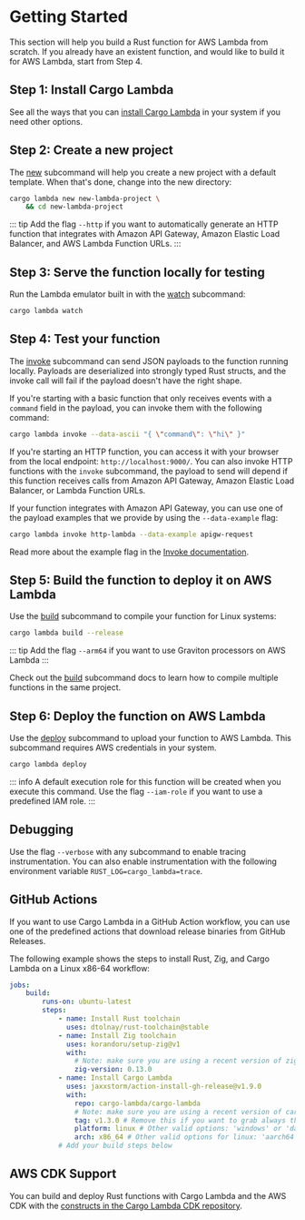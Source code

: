 <script setup>
import SystemMessage from '../components/SystemMessage.vue'
</script>

# Getting Started

This section will help you build a Rust function for AWS Lambda from scratch. If you already have an existent function, and would like to build it for AWS Lambda, start from Step 4.

## Step 1: Install Cargo Lambda

<ClientOnly>
<SystemMessage>
<template v-slot:win>
You can use <a href="https://learn.microsoft.com/en-us/windows/package-manager/">WinGet</a> to install Cargo Lambda on Windows. Run the following command:

```sh
winget install CargoLambda.CargoLambda
```
</template>
<template v-slot:mac>
You can use <a href="https://brew.sh/">Homebrew</a> to install Cargo Lambda on macOS and Linux. Run the following command on your terminal install it:

```sh
brew install cargo-lambda/tap/cargo-lambda
```
</template>
<template v-slot:linux>
You can use <a href="https://curl.se/">Curl</a> to install Cargo Lambda on Linux:

```sh
curl -fsSL https://cargo-lambda.info/install.sh | sh
```
</template>
</SystemMessage>
</ClientOnly>

See all the ways that you can [install Cargo Lambda](/guide/installation) in your system if you need other options.

## Step 2: Create a new project

The [new](/commands/new) subcommand will help you create a new project with a default template. When that's done, change into the new directory:

```sh
cargo lambda new new-lambda-project \
    && cd new-lambda-project
```

::: tip
Add the flag `--http` if you want to automatically generate an HTTP function that integrates with Amazon API Gateway, Amazon Elastic Load Balancer, and AWS Lambda Function URLs.
:::

## Step 3: Serve the function locally for testing

Run the Lambda emulator built in with the [watch](/commands/watch) subcommand:

```sh
cargo lambda watch
```

## Step 4: Test your function

The [invoke](/commands/invoke) subcommand can send JSON payloads to the function running locally. Payloads are deserialized into strongly typed Rust structs, and the invoke call will fail if the payload doesn't have the right shape.

If you're starting with a basic function that only receives events with a `command` field in the payload, you can invoke them with the following command:

```sh
cargo lambda invoke --data-ascii "{ \"command\": \"hi\" }"
```

If you're starting an HTTP function, you can access it with your browser from the local endpoint: `http://localhost:9000/`. You can also invoke HTTP functions with the `invoke` subcommand, the payload to send will depend if this function receives calls from Amazon API Gateway, Amazon Elastic Load Balancer, or Lambda Function URLs.

If your function integrates with Amazon API Gateway, you can use one of the payload examples that we provide by using the `--data-example` flag:

```sh
cargo lambda invoke http-lambda --data-example apigw-request
```

Read more about the example flag in the [Invoke documentation](/commands/invoke.html#example-data).

## Step 5: Build the function to deploy it on AWS Lambda

Use the [build](/commands/build) subcommand to compile your function for Linux systems:

```sh
cargo lambda build --release
```

::: tip
Add the flag `--arm64` if you want to use Graviton processors on AWS Lambda
:::

Check out the [build](/commands/build) subcommand docs to learn how to compile multiple functions in the same project.

## Step 6: Deploy the function on AWS Lambda

Use the [deploy](/commands/deploy) subcommand to upload your function to AWS Lambda. This subcommand requires AWS credentials in your system.

```sh
cargo lambda deploy
```

::: info
A default execution role for this function will be created when you execute this command. Use the flag `--iam-role` if you want to use a predefined IAM role.
:::

## Debugging

Use the flag `--verbose` with any subcommand to enable tracing instrumentation. You can also enable instrumentation with the following environment variable `RUST_LOG=cargo_lambda=trace`.

## GitHub Actions

If you want to use Cargo Lambda in a GitHub Action workflow, you can use one of the predefined actions that download release binaries from GitHub Releases.

The following example shows the steps to install Rust, Zig, and Cargo Lambda on a Linux x86-64 workflow:

```yaml
jobs:
    build:
        runs-on: ubuntu-latest
        steps:
            - name: Install Rust toolchain
              uses: dtolnay/rust-toolchain@stable
            - name: Install Zig toolchain
              uses: korandoru/setup-zig@v1
              with:
                # Note: make sure you are using a recent version of zig (the one below isn't kept in sync with new releases)
                zig-version: 0.13.0
            - name: Install Cargo Lambda
              uses: jaxxstorm/action-install-gh-release@v1.9.0
              with:
                repo: cargo-lambda/cargo-lambda
                # Note: make sure you are using a recent version of cargo-lambda (the one below isn't kept in sync with new releases)
                tag: v1.3.0 # Remove this if you want to grab always the latest version
                platform: linux # Other valid options: 'windows' or 'darwin'
                arch: x86_64 # Other valid options for linux: 'aarch64'
            # Add your build steps below
```

## AWS CDK Support

You can build and deploy Rust functions with Cargo Lambda and the AWS CDK with the [constructs in the Cargo Lambda CDK repository](https://github.com/cargo-lambda/cargo-lambda-cdk).

